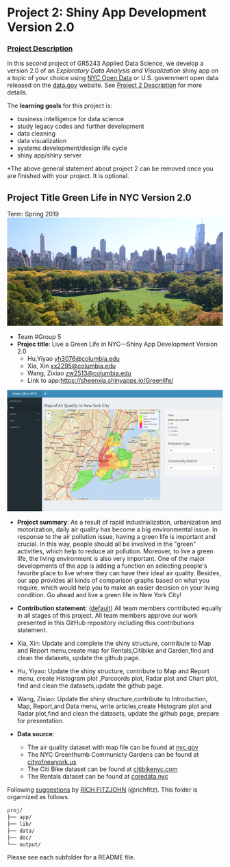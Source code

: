 # Project 2: Shiny App Development Version 2.0

### [Project Description](doc/project2_desc.md)

In this second project of GR5243 Applied Data Science, we develop a version 2.0 of an *Exploratory Data Analysis and Visualization* shiny app on a topic of your choice using [NYC Open Data](https://opendata.cityofnewyork.us/) or U.S. government open data released on the [data.gov](https://data.gov/) website. See [Project 2 Description](doc/project2_desc.md) for more details.  

The **learning goals** for this project is:

- business intelligence for data science
- study legacy codes and further development
- data cleaning
- data visualization
- systems development/design life cycle
- shiny app/shiny server

*The above general statement about project 2 can be removed once you are finished with your project. It is optional.

## Project Title Green Life in NYC Version 2.0
Term: Spring 2019
![screenshot](doc/image_nyc.jpg)
+ Team #Group 5
+ **Projec title**: Live a Green Life in NYC—Shiny App Development Version 2.0
	+ Hu,Yiyao yh3076@columbia.edu
	+ Xia, Xin xx2295@columbia.edu
	+ Wang, Zixiao zw2513@columbia.edu
	+ Link to app:https://sheenxia.shinyapps.io/Greenlife/
	
![screenshot](doc/green2.0Screenshot.png)

+ **Project summary**: As a result of rapid industrialization, urbanization and motorization, daily air quality has become a big environmental issue. In response to the air pollution issue, having a green life is important and crucial. In this way, people should all be involved in the "green" activities, which help to reduce air pollution. Moreover, to live a green life, the living environment is also very important. One of the major developments of the app is adding a function on selecting people's favorite place to live where they can have their ideal air quality. Besides, our app provides all kinds of comparison graphs based on what you require, which would help you to make an easier decision on your living condition. Go ahead and live a green life in New York City!

+ **Contribution statement**: ([default](doc/a_note_on_contributions.md)) All team members contributed equally in all stages of this project. All team members approve our work presented in this GitHub repository including this contributions statement. 
+ Xia, Xin: Update and complete the shiny structure, contribute to Map and Report menu,create map for Rentals,Citibike and Garden,find and clean the datasets, update the github page.
+ Hu, Yiyao: Update the shiny structure, contribute to Map and Report menu, create Histogram plot ,Parcoords plot, Radar plot and Chart plot, find and clean the datasets,update the github page.
+ Wang, Zixiao: Update the shiny structure,contribute to Introduction, Map, Report,and Data menu, write articles,create Histogram plot and Radar plot,find and clean the datasets, update the github page, prepare for presentation.

+ **Data source**: 
	+ The air quality dataset with map file can be found at [nyc.gov](http://a816-dohbesp.nyc.gov/IndicatorPublic/PublicTracking.aspx)
	+ The NYC Greenthumb Communicty Gardens can be found at [cityofnewyork.us](https://data.cityofnewyork.us/Environment/NYC-Greenthumb-Community-Gardens/ajxm-kzmj)
	+ The Citi Bike dataset can be found at [citibikenyc.com](https://www.citibikenyc.com/system-data)
	+ The Rentals dataset can be found at [coredata.nyc](http://app.coredata.nyc/?mlb=false&ntii=rent_asking_med&ntr=Community%20District&mz=14&vtl=https%3A%2F%2Fthefurmancenter.carto.com%2Fu%2Fnyufc%2Fapi%2Fv2%2Fviz%2F691a2b7c-94d7-46ac-ac4d-9a589cb2c6ed%2Fviz.json&mln=true&mlp=true&mlat=40.718&ptsb=&nty=2017&mb=roadmap&pf=%7B%22subsidies%22%3Atrue%7D&md=table&mlv=false&mlng=-73.996&btl=Borough&atp=neighborhoods#)

Following [suggestions](http://nicercode.github.io/blog/2013-04-05-projects/) by [RICH FITZJOHN](http://nicercode.github.io/about/#Team) (@richfitz). This folder is orgarnized as follows.


```
proj/
├── app/
├── lib/
├── data/
├── doc/
└── output/
```

Please see each subfolder for a README file.

